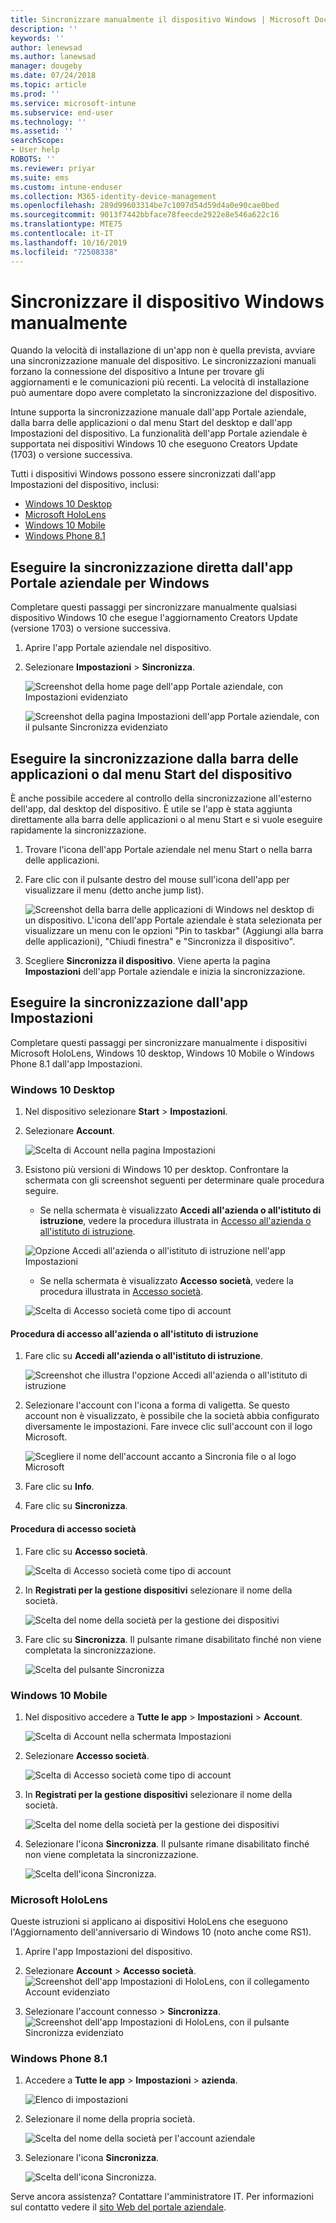 ```yaml
---
title: Sincronizzare manualmente il dispositivo Windows | Microsoft Docs
description: ''
keywords: ''
author: lenewsad
ms.author: lanewsad
manager: dougeby
ms.date: 07/24/2018
ms.topic: article
ms.prod: ''
ms.service: microsoft-intune
ms.subservice: end-user
ms.technology: ''
ms.assetid: ''
searchScope:
- User help
ROBOTS: ''
ms.reviewer: priyar
ms.suite: ems
ms.custom: intune-enduser
ms.collection: M365-identity-device-management
ms.openlocfilehash: 289d99603314be7c1097d54d59d4a0e90cae0bed
ms.sourcegitcommit: 9013f7442bbface78feecde2922e8e546a622c16
ms.translationtype: MTE75
ms.contentlocale: it-IT
ms.lasthandoff: 10/16/2019
ms.locfileid: "72508338"
---
```

# <a name="sync-your-windows-device-manually"></a>Sincronizzare il dispositivo Windows manualmente

Quando la velocità di installazione di un'app non è quella prevista, avviare una sincronizzazione manuale del dispositivo. Le sincronizzazioni manuali forzano la connessione del dispositivo a Intune per trovare gli aggiornamenti e le comunicazioni più recenti. La velocità di installazione può aumentare dopo avere completato la sincronizzazione del dispositivo.

Intune supporta la sincronizzazione manuale dall'app Portale aziendale, dalla barra delle applicazioni o dal menu Start del desktop e dall'app Impostazioni del dispositivo. La funzionalità dell'app Portale aziendale è supportata nei dispositivi Windows 10 che eseguono Creators Update (1703) o versione successiva. 

Tutti i dispositivi Windows possono essere sincronizzati dall'app Impostazioni del dispositivo, inclusi:

* [Windows 10 Desktop](#windows-10-desktop)  
* [Microsoft HoloLens](#microsoft-hololens)   
* [Windows 10 Mobile](#windows-10-mobile)  
* [Windows Phone 8.1](#windows-phone-81)    

## <a name="sync-directly-from-company-portal-app-for-windows"></a>Eseguire la sincronizzazione diretta dall'app Portale aziendale per Windows
Completare questi passaggi per sincronizzare manualmente qualsiasi dispositivo Windows 10 che esegue l'aggiornamento Creators Update (versione 1703) o versione successiva.

1. Aprire l'app Portale aziendale nel dispositivo.

2. Selezionare **Impostazioni** > **Sincronizza**.

    ![Screenshot della home page dell'app Portale aziendale, con Impostazioni evidenziato](./media/RS1_homePage_settings_04.png)  
    
    ![Screenshot della pagina Impostazioni dell'app Portale aziendale, con il pulsante Sincronizza evidenziato](./media/RS1_settingspage_sync05.png)  

## <a name="sync-from-device-taskbar-or-start-menu"></a>Eseguire la sincronizzazione dalla barra delle applicazioni o dal menu Start del dispositivo   

È anche possibile accedere al controllo della sincronizzazione all'esterno dell'app, dal desktop del dispositivo. È utile se l'app è stata aggiunta direttamente alla barra delle applicazioni o al menu Start e si vuole eseguire rapidamente la sincronizzazione.  

1. Trovare l'icona dell'app Portale aziendale nel menu Start o nella barra delle applicazioni.  
2. Fare clic con il pulsante destro del mouse sull'icona dell'app per visualizzare il menu (detto anche jump list).  

    ![Screenshot della barra delle applicazioni di Windows nel desktop di un dispositivo. L'icona dell'app Portale aziendale è stata selezionata per visualizzare un menu con le opzioni "Pin to taskbar" (Aggiungi alla barra delle applicazioni), "Chiudi finestra" e "Sincronizza il dispositivo".](./media/sync-device-from-start-menu-1807.png)  

3. Scegliere **Sincronizza il dispositivo**. Viene aperta la pagina **Impostazioni** dell'app Portale aziendale e inizia la sincronizzazione.  

## <a name="sync-from-settings-app"></a>Eseguire la sincronizzazione dall'app Impostazioni 
Completare questi passaggi per sincronizzare manualmente i dispositivi Microsoft HoloLens, Windows 10 desktop, Windows 10 Mobile o Windows Phone 8.1 dall'app Impostazioni.  

### <a name="windows-10-desktop"></a>Windows 10 Desktop
1. Nel dispositivo selezionare **Start** > **Impostazioni**.

2. Selezionare **Account**.

    ![Scelta di Account nella pagina Impostazioni](./media/win10pc-sync-2-settings-accounts.png)  

3. Esistono più versioni di Windows 10 per desktop. Confrontare la schermata con gli screenshot seguenti per determinare quale procedura seguire. 

    * Se nella schermata è visualizzato **Accedi all'azienda o all'istituto di istruzione**, vedere la procedura illustrata in [Accesso all'azienda o all'istituto di istruzione](#access-work-or-school-steps).

    ![Opzione Accedi all'azienda o all'istituto di istruzione nell'app Impostazioni](./media/w10-enroll-rs1-connect-to-work-or-school.png)  

    * Se nella schermata è visualizzato **Accesso società**, vedere la procedura illustrata in [Accesso società](#work-access-steps).  

    ![Scelta di Accesso società come tipo di account](./media/win10pc-sync-3-work-access.png)

#### <a name="access-work-or-school-steps"></a>Procedura di accesso all'azienda o all'istituto di istruzione

1. Fare clic su **Accedi all'azienda o all'istituto di istruzione**.

    ![Screenshot che illustra l'opzione Accedi all'azienda o all'istituto di istruzione](./media/w10-enroll-rs1-connect-to-work-or-school.png)  

2. Selezionare l'account con l'icona a forma di valigetta. Se questo account non è visualizzato, è possibile che la società abbia configurato diversamente le impostazioni. Fare invece clic sull'account con il logo Microsoft.

     ![Scegliere il nome dell'account accanto a Sincronia file o al logo Microsoft](./media/win10pc-rs1-sync-info-button.png)

3. Fare clic su **Info**. 

4. Fare clic su **Sincronizza**. 

#### <a name="work-access-steps"></a>Procedura di accesso società

1. Fare clic su **Accesso società**.

    ![Scelta di Accesso società come tipo di account](./media/win10pc-sync-3-work-access.png)

2. In **Registrati per la gestione dispositivi** selezionare il nome della società.

    ![Scelta del nome della società per la gestione dei dispositivi](./media/win10pc-sync-4-tap-com-name.png)

3. Fare clic su **Sincronizza**. Il pulsante rimane disabilitato finché non viene completata la sincronizzazione.

    ![Scelta del pulsante Sincronizza](./media/win10pc-sync-5-tap-sync.png)  


### <a name="windows-10-mobile"></a>Windows 10 Mobile

   1. Nel dispositivo accedere a **Tutte le app** > **Impostazioni** > **Account**.

       ![Scelta di Account nella schermata Impostazioni](./media/win10m-sync-1-settings-accounts.png)

   2. Selezionare **Accesso società**.

       ![Scelta di Accesso società come tipo di account](./media/win10m-sync-2-work-access.png)

   3. In **Registrati per la gestione dispositivi** selezionare il nome della società.

       ![Scelta del nome della società per la gestione dei dispositivi](./media/win10m-sync-3-tap-comp-name.png)

   4. Selezionare l'icona **Sincronizza**. Il pulsante rimane disabilitato finché non viene completata la sincronizzazione.

       ![Scelta dell'icona Sincronizza.](./media/win10m-sync-4-tap-sync.png)  
### <a name="microsoft-hololens"></a>Microsoft HoloLens  
Queste istruzioni si applicano ai dispositivi HoloLens che eseguono l'Aggiornamento dell'anniversario di Windows 10 (noto anche come RS1). 
1. Aprire l'app Impostazioni del dispositivo.  

2. Selezionare **Account** > **Accesso società**.  
    ![Screenshot dell'app Impostazioni di HoloLens, con il collegamento Account evidenziato](./media/RS1_holoLens_SettingsRS1_Accounts_06.png)  

3. Selezionare l'account connesso > **Sincronizza**.  ![Screenshot dell'app Impostazioni di HoloLens, con il pulsante Sincronizza evidenziato](./media/RS1_holoLens_SyncRS1_Sync_08.png)  

### <a name="windows-phone-81"></a>Windows Phone 8.1

1. Accedere a **Tutte le app** > **Impostazioni** > **azienda**.

    ![Elenco di impostazioni](./media/wp81-1-sync-settings-workplace.png)

2. Selezionare il nome della propria società.

    ![Scelta del nome della società per l'account aziendale](./media/wp81-2-sync-tap-compname.png)

3. Selezionare l'icona **Sincronizza**.

    ![Scelta dell'icona Sincronizza.](./media/wp81-3-sync-tap-sync-button.png)

Serve ancora assistenza? Contattare l'amministratore IT. Per informazioni sul contatto vedere il [sito Web del portale aziendale](https://go.microsoft.com/fwlink/?linkid=2010980).
